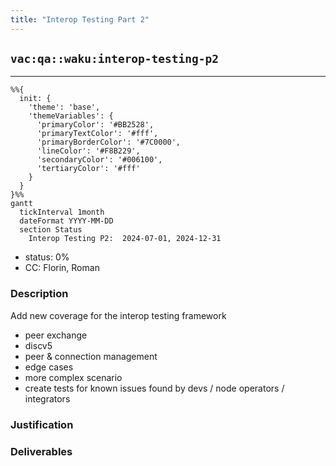 ```yaml
---
title: "Interop Testing Part 2"
---
```

## `vac:qa::waku:interop-testing-p2`
---

```mermaid
%%{ 
  init: { 
    'theme': 'base', 
    'themeVariables': { 
      'primaryColor': '#BB2528', 
      'primaryTextColor': '#fff', 
      'primaryBorderColor': '#7C0000', 
      'lineColor': '#F8B229', 
      'secondaryColor': '#006100', 
      'tertiaryColor': '#fff' 
    } 
  } 
}%%
gantt
  tickInterval 1month
  dateFormat YYYY-MM-DD 
  section Status
    Interop Testing P2:  2024-07-01, 2024-12-31
```

- status: 0%
- CC: Florin, Roman

### Description

Add new coverage for the interop testing framework

* peer exchange
* discv5
* peer & connection management
* edge cases
* more complex scenario
* create tests for known issues found by devs / node operators / integrators

### Justification


### Deliverables
